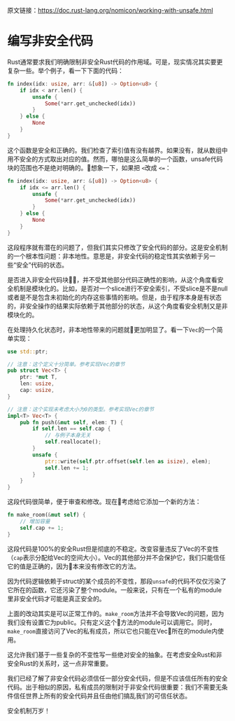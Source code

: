 原文链接：<https://doc.rust-lang.org/nomicon/working-with-unsafe.html>

# 编写非安全代码

Rust通常要求我们明确限制非安全Rust代码的作用域。可是，现实情况其实要更复杂一些。举个例子，看一下下面的代码：

``` Rust
fn index(idx: usize, arr: &[u8]) -> Option<u8> {
    if idx < arr.len() {
        unsafe {
            Some(*arr.get_unchecked(idx))
        }
    } else {
        None
    }
}
```

这个函数是安全和正确的。我们检查了索引值有没有越界。如果没有，就从数组中用不安全的方式取出对应的值。然而，哪怕是这么简单的一个函数，unsafe代码块的范围也不是绝对明确的。想象一下，如果把 `<`改成 `<=`：

``` Rust
fn index(idx: usize, arr: &[u8]) -> Option<u8> {
    if idx <= arr.len() {
        unsafe {
            Some(*arr.get_unchecked(idx))
        }
    } else {
        None
    }
}
```

这段程序就有潜在的问题了，但我们其实只修改了安全代码的部分。这是安全机制的一个根本性问题：非本地性。意思是，非安全代码的稳定性其实依赖于另一些“安全”代码的状态。

是否进入非安全代码块，并不受其他部分代码正确性的影响，从这个角度看安全机制是模块化的。比如，是否对一个slice进行不安全索引，不受slice是不是null或者是不是包含未初始化的内存这些事情的影响。但是，由于程序本身是有状态的，非安全操作的结果实际依赖于其他部分的状态，从这个角度看安全机制又是非模块化的。

在处理持久化状态时，非本地性带来的问题就更加明显了。看一下`Vec`的一个简单实现：

``` Rust
use std::ptr;

// 注意：这个定义十分简单。参考实现Vec的章节
pub struct Vec<T> {
    ptr: *mut T,
    len: usize,
    cap: usize,
}

// 注意：这个实现未考虑大小为0的类型。参考实现Vec的章节
impl<T> Vec<T> {
    pub fn push(&mut self, elem: T) {
        if self.len == self.cap {
            // 与例子本身无关
            self.reallocate();
        }
        unsafe {
            ptr::write(self.ptr.offset(self.len as isize), elem);
            self.len += 1;
        }
    }
}
```

这段代码很简单，便于审查和修改。现在考虑给它添加一个新的方法：

``` Rust
fn make_room(&mut self) {
    // 增加容量
    self.cap += 1;
}
```

这段代码是100%的安全Rust但是彻底的不稳定。改变容量违反了Vec的不变性（`cap`表示分配给Vec的空间大小）。Vec的其他部分并不会保护它，我们只能信任它的值是正确的，因为本来没有修改它的方法。

因为代码逻辑依赖于struct的某个成员的不变性，那段`unsafe`的代码不仅仅污染了它所在的函数，它还污染了整个module。一般来说，只有在一个私有的module里非安全代码才可能是真正安全的。

上面的改动其实是可以正常工作的。`make_room`方法并不会导致Vec的问题，因为我们没有设置它为public。只有定义这个方法的module可以调用它。同时，`make_room`直接访问了Vec的私有成员，所以它也只能在Vec所在的module内使用。

这允许我们基于一些复杂的不变性写一些绝对安全的抽象。在考虑安全Rust和非安全Rust的关系时，这一点非常重要。

我们已经了解了非安全代码必须信任一部分安全代码，但是不应该信任所有的安全代码。出于相似的原因，私有成员的限制对于非安全代码很重要：我们不需要无条件信任世界上所有的安全代码并且任由他们搞乱我们的可信任状态。

安全机制万岁！